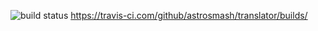 ![build status](https://travis-ci.com/astrosmash/translator.svg?branch=dev) https://travis-ci.com/github/astrosmash/translator/builds/
